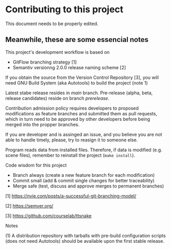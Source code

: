 # Contributing to this project

This document needs to be properly edited.

## Meanwhile, these are some essencial notes

This project's development workflow is based on 

- GitFlow branching strategy [1]
- Semantiv versionng 2.0.0 release naming scheme [2]

If you obtain the source from the Version Control Repository [3], you will
need GNU Build System (aka Autotools) to build the project (note 1)

Latest stabe release resides in _main_ branch.
Pre-release (alpha, beta, release candidates) reside on branch _prerelease_.

Contribution admission policy requires developers to proposed modifications
as feature branches and submitted them as pull requests, which in turn
need to be approved by other developers before being merged into the propper 
branches.

If you are developer and is assinged an issue, and you believe you are not
able to handle timely, please, try to reasign it to someone else.

Program reads data from installed files. Therefore, if data is modified
(e.g. scene files), remember to reinstall the project (```make install```).

Code wisdom for this project

- Branch always (create a new feature branch for each modification)
- Commit small (add & commit single changes for better traceability)
- Merge safe (test, discuss and approve merges to permanent branches)


[1] https://nvie.com/posts/a-successful-git-branching-model/

[2] https://semver.org/

[3] https://github.com/courselab/ttsnake

Notes

(1) A distribution repository with tarballs with pre-build configuration
scripts (does not need Autotools) should be available upon the first
stable release.
